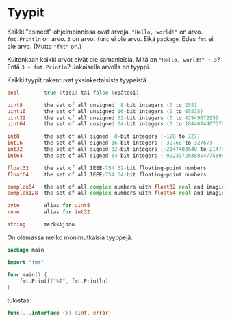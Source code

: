 # Tyypit

Kaikki "esineet" ohjelmoinnissa ovat arvoja. `"Hello, world!"` on arvo. `fmt.Println` on arvo. `3` on arvo. `func` ei ole arvo. Eikä `package`. Edes `fmt` ei ole arvo. (Mutta `"fmt"` on.)

Kuitenkaan kaikki arvot eivät ole samanlaisia. Mitä on `"Hello, world!" + 3`? Entä `3 + fmt.Println`? Jokaisella arvolla on tyyppi.

Kaikki tyypit rakentuvat yksinkertaisista tyypeistä.

```Go
bool        true (tosi) tai false (epätosi)

uint8       the set of all unsigned  8-bit integers (0 to 255)
uint16      the set of all unsigned 16-bit integers (0 to 65535)
uint32      the set of all unsigned 32-bit integers (0 to 4294967295)
uint64      the set of all unsigned 64-bit integers (0 to 18446744073709551615)

int8        the set of all signed  8-bit integers (-128 to 127)
int16       the set of all signed 16-bit integers (-32768 to 32767)
int32       the set of all signed 32-bit integers (-2147483648 to 2147483647)
int64       the set of all signed 64-bit integers (-9223372036854775808 to 9223372036854775807)

float32     the set of all IEEE-754 32-bit floating-point numbers
float64     the set of all IEEE-754 64-bit floating-point numbers

complex64   the set of all complex numbers with float32 real and imaginary parts
complex128  the set of all complex numbers with float64 real and imaginary parts

byte        alias for uint8
rune        alias for int32

string      merkkijono
```
On olemassa melko monimutkaisia tyyppejä.
```Go
package main

import "fmt"

func main() {
	fmt.Printf("%T", fmt.Println)
}
```
tulostaa:
```Go
func(...interface {}) (int, error)
```
